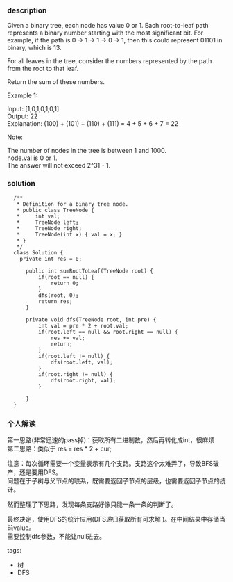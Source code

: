 ### description    
  Given a binary tree, each node has value 0 or 1.  Each root-to-leaf path represents a binary number starting with the most significant bit.  For example, if the path is 0 -> 1 -> 1 -> 0 -> 1, then this could represent 01101 in binary, which is 13.  
    
  For all leaves in the tree, consider the numbers represented by the path from the root to that leaf.  
    
  Return the sum of these numbers.  
    
     
    
  Example 1:  
    
    
    
  Input: [1,0,1,0,1,0,1]  
  Output: 22  
  Explanation: (100) + (101) + (110) + (111) = 4 + 5 + 6 + 7 = 22  
     
    
  Note:  
    
  The number of nodes in the tree is between 1 and 1000.  
  node.val is 0 or 1.  
  The answer will not exceed 2^31 - 1.  
    
### solution    
```    
  /**  
   * Definition for a binary tree node.  
   * public class TreeNode {  
   *     int val;  
   *     TreeNode left;  
   *     TreeNode right;  
   *     TreeNode(int x) { val = x; }  
   * }  
   */  
  class Solution {  
    private int res = 0;  
    
      public int sumRootToLeaf(TreeNode root) {  
          if(root == null) {  
              return 0;  
          }  
          dfs(root, 0);  
          return res;  
      }  
    
      private void dfs(TreeNode root, int pre) {  
          int val = pre * 2 + root.val;  
          if(root.left == null && root.right == null) {  
              res += val;  
              return;  
          }  
          if(root.left != null) {  
              dfs(root.left, val);  
          }  
          if(root.right != null) {  
              dfs(root.right, val);  
          }  
    
      }  
  }  
```    
    
### 个人解读    
  第一思路(非常迅速的pass掉)：获取所有二进制数，然后再转化成int，很麻烦  
  第二思路：类似于 res = res * 2 + cur;  
    
  注意：每次循环需要一个变量表示有几个支路。支路这个太难弄了，导致BFS破产，还是要用DFS。  
  问题在于子树与父节点的联系，既需要返回子节点的层级，也需要返回子节点的统计。  
    
  然而整理了下思路，发现每条支路好像只能一条一条的判断了。  
    
  最终决定，使用DFS的统计应用(DFS递归获取所有可求解  )。在中间结果中存储当前value。  
  需要控制dfs参数，不能让null进去。  
    
tags:    
  -  树  
  -  DFS  
